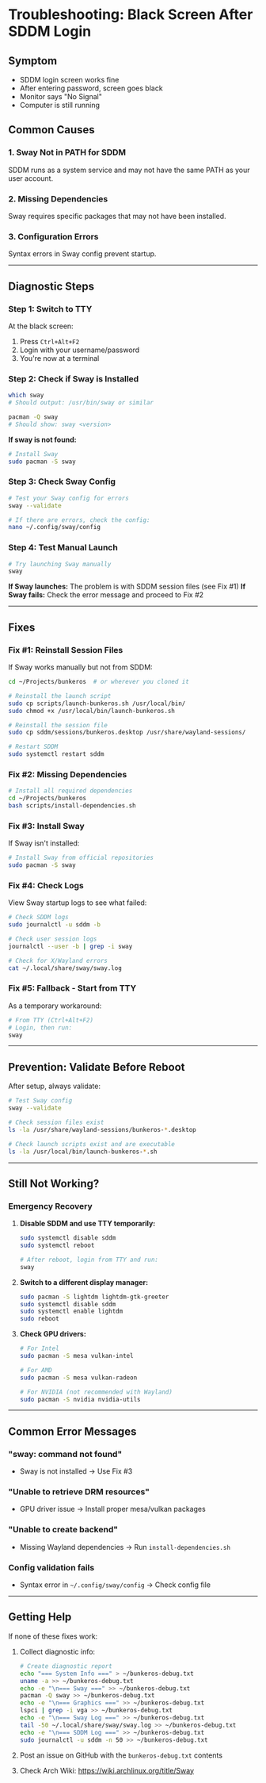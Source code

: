 # Troubleshooting: Black Screen After SDDM Login

## Symptom
- SDDM login screen works fine
- After entering password, screen goes black
- Monitor says "No Signal"
- Computer is still running

## Common Causes

### 1. Sway Not in PATH for SDDM
SDDM runs as a system service and may not have the same PATH as your user account.

### 2. Missing Dependencies
Sway requires specific packages that may not have been installed.

### 3. Configuration Errors
Syntax errors in Sway config prevent startup.

---

## Diagnostic Steps

### Step 1: Switch to TTY
At the black screen:
1. Press `Ctrl+Alt+F2`
2. Login with your username/password
3. You're now at a terminal

### Step 2: Check if Sway is Installed
```bash
which sway
# Should output: /usr/bin/sway or similar

pacman -Q sway
# Should show: sway <version>
```

**If sway is not found:**
```bash
# Install Sway
sudo pacman -S sway
```

### Step 3: Check Sway Config
```bash
# Test your Sway config for errors
sway --validate

# If there are errors, check the config:
nano ~/.config/sway/config
```

### Step 4: Test Manual Launch
```bash
# Try launching Sway manually
sway
```

**If Sway launches:** The problem is with SDDM session files (see Fix #1)
**If Sway fails:** Check the error message and proceed to Fix #2

---

## Fixes

### Fix #1: Reinstall Session Files

If Sway works manually but not from SDDM:

```bash
cd ~/Projects/bunkeros  # or wherever you cloned it

# Reinstall the launch script
sudo cp scripts/launch-bunkeros.sh /usr/local/bin/
sudo chmod +x /usr/local/bin/launch-bunkeros.sh

# Reinstall the session file
sudo cp sddm/sessions/bunkeros.desktop /usr/share/wayland-sessions/

# Restart SDDM
sudo systemctl restart sddm
```

### Fix #2: Missing Dependencies

```bash
# Install all required dependencies
cd ~/Projects/bunkeros
bash scripts/install-dependencies.sh
```

### Fix #3: Install Sway

If Sway isn't installed:

```bash
# Install Sway from official repositories
sudo pacman -S sway
```

### Fix #4: Check Logs

View Sway startup logs to see what failed:

```bash
# Check SDDM logs
sudo journalctl -u sddm -b

# Check user session logs
journalctl --user -b | grep -i sway

# Check for X/Wayland errors
cat ~/.local/share/sway/sway.log
```

### Fix #5: Fallback - Start from TTY

As a temporary workaround:

```bash
# From TTY (Ctrl+Alt+F2)
# Login, then run:
sway
```

---

## Prevention: Validate Before Reboot

After setup, always validate:

```bash
# Test Sway config
sway --validate

# Check session files exist
ls -la /usr/share/wayland-sessions/bunkeros-*.desktop

# Check launch scripts exist and are executable
ls -la /usr/local/bin/launch-bunkeros-*.sh
```

---

## Still Not Working?

### Emergency Recovery

1. **Disable SDDM and use TTY temporarily:**
   ```bash
   sudo systemctl disable sddm
   sudo systemctl reboot
   
   # After reboot, login from TTY and run:
   sway
   ```

2. **Switch to a different display manager:**
   ```bash
   sudo pacman -S lightdm lightdm-gtk-greeter
   sudo systemctl disable sddm
   sudo systemctl enable lightdm
   sudo reboot
   ```

3. **Check GPU drivers:**
   ```bash
   # For Intel
   sudo pacman -S mesa vulkan-intel
   
   # For AMD
   sudo pacman -S mesa vulkan-radeon
   
   # For NVIDIA (not recommended with Wayland)
   sudo pacman -S nvidia nvidia-utils
   ```

---

## Common Error Messages

### "sway: command not found"
- Sway is not installed → Use Fix #3

### "Unable to retrieve DRM resources"
- GPU driver issue → Install proper mesa/vulkan packages

### "Unable to create backend"
- Missing Wayland dependencies → Run `install-dependencies.sh`

### Config validation fails
- Syntax error in `~/.config/sway/config` → Check config file

---

## Getting Help

If none of these fixes work:

1. Collect diagnostic info:
   ```bash
   # Create diagnostic report
   echo "=== System Info ===" > ~/bunkeros-debug.txt
   uname -a >> ~/bunkeros-debug.txt
   echo -e "\n=== Sway ===" >> ~/bunkeros-debug.txt
   pacman -Q sway >> ~/bunkeros-debug.txt
   echo -e "\n=== Graphics ===" >> ~/bunkeros-debug.txt
   lspci | grep -i vga >> ~/bunkeros-debug.txt
   echo -e "\n=== Sway Log ===" >> ~/bunkeros-debug.txt
   tail -50 ~/.local/share/sway/sway.log >> ~/bunkeros-debug.txt
   echo -e "\n=== SDDM Log ===" >> ~/bunkeros-debug.txt
   sudo journalctl -u sddm -n 50 >> ~/bunkeros-debug.txt
   ```

2. Post an issue on GitHub with the `bunkeros-debug.txt` contents

3. Check Arch Wiki: https://wiki.archlinux.org/title/Sway

